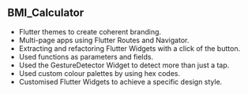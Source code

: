 ## BMI_Calculator

  * Flutter themes to create coherent branding.
  * Multi-page apps using Flutter Routes and Navigator.
  * Extracting and refactoring Flutter Widgets with a click of the button.
  * Used functions as parameters and fields.
  * Used the GestureDetector Widget to detect more than just a tap.
  * Used custom colour palettes by using hex codes.
  * Customised Flutter Widgets to achieve a specific design style.
   
